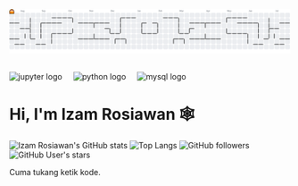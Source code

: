 <picture>
  <source media="(prefers-color-scheme: dark)" srcset="https://raw.githubusercontent.com/izamrosiawan/izamrosiawan/output/pacman-contribution-graph-dark.svg">
  <source media="(prefers-color-scheme: light)" srcset="https://raw.githubusercontent.com/izamrosiawan/izamrosiawan/output/pacman-contribution-graph.svg">
  <img alt="pacman contribution graph" src="https://raw.githubusercontent.com/izamrosiawan/izamrosiawan/output/pacman-contribution-graph.svg">
</picture>

##

<div align="left">
  <img src="https://cdn.jsdelivr.net/gh/devicons/devicon/icons/jupyter/jupyter-original.svg" height="40" alt="jupyter logo"  />
  <img width="12" />
  <img src="https://cdn.jsdelivr.net/gh/devicons/devicon/icons/python/python-original.svg" height="40" alt="python logo"  />
  <img width="12" />
  <img src="https://cdn.jsdelivr.net/gh/devicons/devicon/icons/mysql/mysql-original.svg" height="40" alt="mysql logo"  />
</div>

##

# Hi, I'm Izam Rosiawan 🕸️

![Izam Rosiawan's GitHub stats](https://github-readme-stats.vercel.app/api?username=izamrosiawan&show_icons=true&theme=radical)
![Top Langs](https://github-readme-stats.vercel.app/api/top-langs/?username=izamrosiawan&layout=compact&theme=radical)
![GitHub followers](https://img.shields.io/github/followers/izamrosiawan?label=Follow&style=social)
![GitHub User's stars](https://img.shields.io/github/stars/izamrosiawan?style=social)

Cuma tukang ketik kode.
